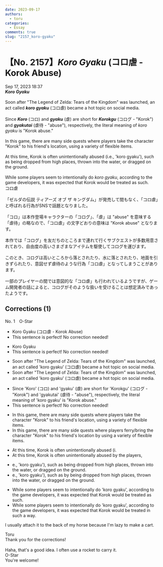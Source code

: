 ```yaml
---
date: 2023-09-17
authors:
  - toru
categories:
  - Essay
comments: true
slug: "2157_koro-gyaku"
---
```


# 【No. 2157】<strong><em>Koro Gyaku</em></strong> (コロ虐 - Korok Abuse)
<div class="date">Sep 17, 2023 18:37</div>
<div id="post"><div id="body_show_ori">
<strong><em>Koro Gyaku</em></strong><br/><br/>Soon after "The Legend of Zelda: Tears of the Kingdom" was launched, an act called <strong><em>koro gyaku</em></strong> (コロ虐) became a hot topic on social media.<br/><br/>Since <strong><em>Koro</em></strong> (コロ) and <strong><em>gyaku</em></strong> (虐) are short for <strong><em>Korokgu</em></strong> (コログ - "Korok") and <strong><em>gyakutai</em></strong> (虐待 - "abuse"), respectively, the literal meaning of <em>koro gyaku</em> is "Korok abuse."<br/><br/>In this game, there are many side quests where players take the character "Korok" to his friend's location, using a variety of flexible items.<br/><br/>At this time, Korok is often unintentionally abused (i.e., 'koro gyaku'), such as being dropped from high places, thrown into the water, or dragged on the ground.<br/><br/>While some players seem to intentionally do <em>koro gyaku</em>, according to the game developers, it was expected that Korok would be treated as such.
</div></div>

<!-- more -->

<div id="post_ja"><div id="body_show_mo">
コロ虐<br/><br/>「ゼルダの伝説 ティアーズ オブ ザ キングダム」が発売して間もなく、「コロ虐」と呼ばれる行為がSNSで話題となりました。<br/><br/>「コロ」は本作登場キャラクターの「コログ」、「虐」は "abuse" を意味する「虐待」の略なので、「コロ虐」の文字どおりの意味は "Korok abuse" となります。<br/><br/>本作では「コログ」を友だちのところまで連れて行くサブクエストが多数用意されており、自由度の高いさまざまなアイテムを駆使してコログを運びます。<br/><br/>このとき、コログは高いところから落とされたり、水に落とされたり、地面を引きずられたり、意図せず虐待のような行為「コロ虐」となってしまうことがあります。<br/><br/>一部のプレイヤーの間では意図的な「コロ虐」も行われているようですが、ゲーム開発者の話によると、コログがそのような扱いを受けることは想定済みであったようです。
</div></div>

## Corrections (1)
<div id="block"><div class="first_name"> No. 1　<span class="just_name">O-Star</span></div><div id="block2">
<ul class="correction_field">
<li class="incorrect">Koro Gyaku (コロ虐 - Korok Abuse)</li>
<li class="corrected perfect">This sentence is perfect! No correction needed!</li>
</ul>
<ul class="correction_field">
<li class="incorrect">Koro Gyaku</li>
<li class="corrected perfect">This sentence is perfect! No correction needed!</li>
</ul>
<ul class="correction_field">
<li class="incorrect">Soon after "The Legend of Zelda: Tears of the Kingdom" was launched, an act called 'koro gyaku' (コロ虐) became a hot topic on social media.</li>
<li class="corrected correct">
Soon after "The Legend of Zelda: Tears of the Kingdom" <span class="sline"><span class="f_red">was</span></span> launched, an act called 'koro gyaku' (コロ虐) became a hot topic on social media.
</li>
</ul>
<ul class="correction_field">
<li class="incorrect">Since 'Koro' (コロ) and 'gyaku' (虐) are short for 'Korokgu' (コログ - "Korok") and 'gyakutai' (虐待 - "abuse"), respectively, the literal meaning of 'koro gyaku' is "Korok abuse."</li>
<li class="corrected perfect">This sentence is perfect! No correction needed!</li>
</ul>
<ul class="correction_field">
<li class="incorrect">In this game, there are many side quests where players take the character "Korok" to his friend's location, using a variety of flexible items.</li>
<li class="corrected correct">
In this game, there are many side quests where players <span class="f_blue">ferry/bring</span> the character "Korok" to his friend's location <span class="f_bold">by</span> using a variety of flexible items.
</li>
</ul>
<ul class="correction_field">
<li class="incorrect">At this time, Korok is often unintentionally abused (i.</li>
<li class="corrected correct">
At this time, Korok is often unintentionally abused <span class="f_bold">by the players, </span>
</li>
</ul>
<ul class="correction_field">
<li class="incorrect">e., 'koro gyaku'), such as being dropped from high places, thrown into the water, or dragged on the ground.</li>
<li class="corrected correct">
<span class="sline"><span class="f_red">e., 'koro gyaku')</span></span>, such as <span class="f_bold">by </span>being dropped from high places, thrown into the water, or dragged on the ground.
</li>
</ul>
<ul class="correction_field">
<li class="incorrect">While some players seem to intentionally do 'koro gyaku', according to the game developers, it was expected that Korok would be treated as such.</li>
<li class="corrected correct">
While some players seem to intentionally <span class="sline"><span class="f_red">do</span></span> 'koro gyaku', according to the game developers, it was expected that Korok would be treated <span class="f_bold">in such a way.</span>
</li>
</ul>
<p class="comment_small">
 I usually attach it to the back of my horse because I'm lazy to make a cart.
</p>

</div><div class="name"><span class="just_name">Toru</span><br>
Thank you for the corrections!<br/><br/>Haha, that's a good idea. I often use a rocket to carry it.
</div>
<div class="name"><span class="just_name">O-Star</span><br>
You're welcome!
</div>
</div>
